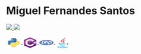  # Miguel Fernandes Santos
 
 <div>
  <a href="https://github.com/MiguelFernandesSantos">
  <img height="180em" src="https://github-readme-stats.vercel.app/api?username=MiguelFernandesSantos&show_icons=true&theme=dark&include_all_commits=true&count_private=true"/>
  <img height="180em" src="https://github-readme-stats.vercel.app/api/top-langs/?username=MiguelFernandesSantos&layout=compact&langs_count=7&theme=dark"/>
</div>
  
<div style="display: inline_block"><br>
  <img align="center" alt="Miguel-Python" height="30" width="40" src="https://github.com/devicons/devicon/blob/master/icons/python/python-original.svg">
  <img align="center" alt="Miguel-Csharp" height="30" width="40" src="https://github.com/devicons/devicon/blob/master/icons/csharp/csharp-original.svg">
  <img align="center" alt="Miguel-Csharp" height="30" width="40" src="https://github.com/devicons/devicon/blob/master/icons/php/php-plain.svg">
 <img align="center" alt="Miguel-Csharp" height="30" width="40" src="https://github.com/devicons/devicon/blob/master/icons/java/java-original.svg">
 
</div>
